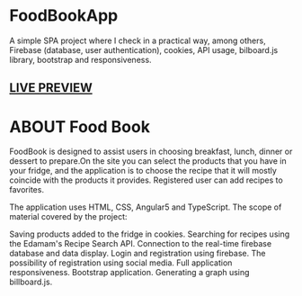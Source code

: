 # FoodBookApp
A simple SPA project where I check in a practical way, among others, Firebase (database, user authentication), cookies, API usage, bilboard.js library, bootstrap and responsiveness.
## <a href="https://sirazor.github.io/FoodBookApp/" target="_blank">LIVE PREVIEW</a>


# ABOUT Food Book 

FoodBook is designed to assist users in choosing breakfast, lunch, dinner or dessert to prepare.On the site you can select the products that you have in your fridge, and the application is to choose the recipe that  it will mostly coincide with the products it provides. Registered user can add recipes to favorites.

The application uses HTML, CSS, Angular5 and TypeScript. The scope of material covered by the project:

Saving products added to the fridge in cookies.
Searching for recipes using the Edamam's Recipe Search API.
Connection to the real-time firebase database and data display.
Login and registration using firebase.
The possibility of registration using social media.
Full application responsiveness.
Bootstrap application.
Generating a graph using billboard.js.
